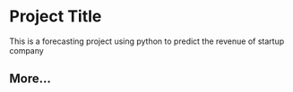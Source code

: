 # Project Title

This is a forecasting project using python to predict the revenue of startup company

## More...
